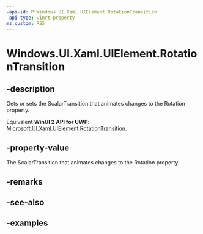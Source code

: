 ```yaml
---
-api-id: P:Windows.UI.Xaml.UIElement.RotationTransition
-api-type: winrt property
ms.custom: RS5
---
```


<!-- Property syntax.
public ScalarTransition RotationTransition { get;  set; }
-->

# Windows.UI.Xaml.UIElement.RotationTransition

## -description
Gets or sets the ScalarTransition that animates changes to the Rotation property.

Equivalent **WinUI 2 API for UWP**: [Microsoft.UI.Xaml.UIElement.RotationTransition](/windows/winui/api/microsoft.ui.xaml.uielement.rotationtransition).

## -property-value

The ScalarTransition that animates changes to the Rotation property.

## -remarks

## -see-also

## -examples

